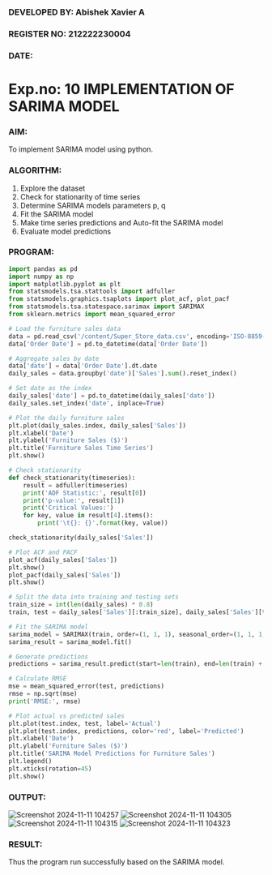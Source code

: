 ### DEVELOPED BY: Abishek Xavier A
### REGISTER NO: 212222230004
### DATE:
# Exp.no: 10   IMPLEMENTATION OF SARIMA MODEL

### AIM:
To implement SARIMA model using python.
### ALGORITHM:
1. Explore the dataset
2. Check for stationarity of time series
3. Determine SARIMA models parameters p, q
4. Fit the SARIMA model
5. Make time series predictions and Auto-fit the SARIMA model
6. Evaluate model predictions
### PROGRAM:
```python
import pandas as pd
import numpy as np
import matplotlib.pyplot as plt
from statsmodels.tsa.stattools import adfuller
from statsmodels.graphics.tsaplots import plot_acf, plot_pacf
from statsmodels.tsa.statespace.sarimax import SARIMAX
from sklearn.metrics import mean_squared_error

# Load the furniture sales data
data = pd.read_csv('/content/Super_Store_data.csv', encoding='ISO-8859-1')
data['Order Date'] = pd.to_datetime(data['Order Date'])

# Aggregate sales by date
data['date'] = data['Order Date'].dt.date
daily_sales = data.groupby('date')['Sales'].sum().reset_index()

# Set date as the index
daily_sales['date'] = pd.to_datetime(daily_sales['date'])
daily_sales.set_index('date', inplace=True)

# Plot the daily furniture sales
plt.plot(daily_sales.index, daily_sales['Sales'])
plt.xlabel('Date')
plt.ylabel('Furniture Sales ($)')
plt.title('Furniture Sales Time Series')
plt.show()

# Check stationarity
def check_stationarity(timeseries):
    result = adfuller(timeseries)
    print('ADF Statistic:', result[0])
    print('p-value:', result[1])
    print('Critical Values:')
    for key, value in result[4].items():
        print('\t{}: {}'.format(key, value))

check_stationarity(daily_sales['Sales'])

# Plot ACF and PACF
plot_acf(daily_sales['Sales'])
plt.show()
plot_pacf(daily_sales['Sales'])
plt.show()

# Split the data into training and testing sets
train_size = int(len(daily_sales) * 0.8)
train, test = daily_sales['Sales'][:train_size], daily_sales['Sales'][train_size:]

# Fit the SARIMA model
sarima_model = SARIMAX(train, order=(1, 1, 1), seasonal_order=(1, 1, 1, 12))
sarima_result = sarima_model.fit()

# Generate predictions
predictions = sarima_result.predict(start=len(train), end=len(train) + len(test) - 1, dynamic=False)

# Calculate RMSE
mse = mean_squared_error(test, predictions)
rmse = np.sqrt(mse)
print('RMSE:', rmse)

# Plot actual vs predicted sales
plt.plot(test.index, test, label='Actual')
plt.plot(test.index, predictions, color='red', label='Predicted')
plt.xlabel('Date')
plt.ylabel('Furniture Sales ($)')
plt.title('SARIMA Model Predictions for Furniture Sales')
plt.legend()
plt.xticks(rotation=45)
plt.show()


```
### OUTPUT:

![Screenshot 2024-11-11 104257](https://github.com/user-attachments/assets/e2823411-93e2-495f-9d1d-c862c04c4887)
![Screenshot 2024-11-11 104305](https://github.com/user-attachments/assets/1b801344-7c26-4925-a84a-9123e90b2dd1)
![Screenshot 2024-11-11 104315](https://github.com/user-attachments/assets/098ac74e-fdc7-4f03-9e78-edd40b16552f)
![Screenshot 2024-11-11 104323](https://github.com/user-attachments/assets/3785289f-0fa4-4a10-9355-5a3f4ba9eb62)






### RESULT:
Thus the program run successfully based on the SARIMA model.

